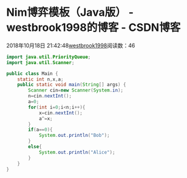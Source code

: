# Nim博弈模板（Java版） - westbrook1998的博客 - CSDN博客





2018年10月18日 21:42:48[westbrook1998](https://me.csdn.net/westbrook1998)阅读数：46








```java
import java.util.PriorityQueue;
import java.util.Scanner;

public class Main {
    static int n,x,a;
    public static void main(String[] args) {
        Scanner cin=new Scanner(System.in);
        n=cin.nextInt();
        a=0;
        for(int i=0;i<n;i++){
            x=cin.nextInt();
            a^=x;
        }
        if(a==0){
            System.out.println("Bob");
        }
        else{
            System.out.println("Alice");
        }
    }
}
```



